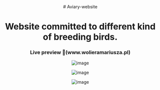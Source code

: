 
<div align="center">
# Aviary-website
<h1>   Website committed to different kind of breeding birds. </h1> 

<h3>   Live preview  🦜(www.wolieramariusza.pl) </h3>

![image](https://github.com/Pszkudlarek07/Aviary-website/assets/143716328/dc7345b6-ca26-4dcb-8be0-78e1646ee893)

![image](https://github.com/Pszkudlarek07/Aviary-website/assets/143716328/612367f4-653f-48a1-a616-471b73c0d33c)

![image](https://github.com/Pszkudlarek07/Aviary-website/assets/143716328/dc59536a-cba4-411b-b56a-b19b1d79bc12)


</div>
